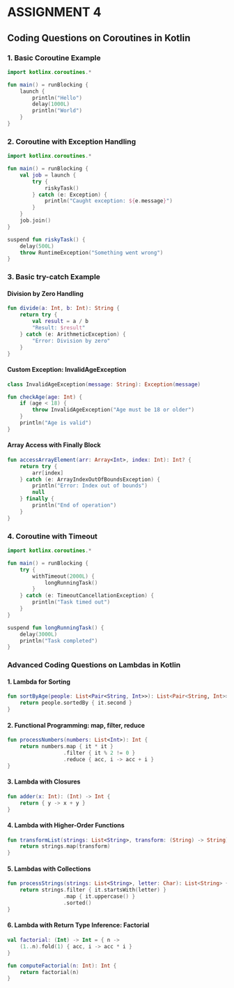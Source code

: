 # ASSIGNMENT 4

## Coding Questions on Coroutines in Kotlin

### 1. Basic Coroutine Example

```kotlin
import kotlinx.coroutines.*

fun main() = runBlocking {
    launch {
        println("Hello")
        delay(1000L)
        println("World")
    }
}
```

### 2. Coroutine with Exception Handling

```kotlin
import kotlinx.coroutines.*

fun main() = runBlocking {
    val job = launch {
        try {
            riskyTask()
        } catch (e: Exception) {
            println("Caught exception: ${e.message}")
        }
    }
    job.join()
}

suspend fun riskyTask() {
    delay(500L)
    throw RuntimeException("Something went wrong")
}
```

### 3. Basic try-catch Example

#### Division by Zero Handling

```kotlin
fun divide(a: Int, b: Int): String {
    return try {
        val result = a / b
        "Result: $result"
    } catch (e: ArithmeticException) {
        "Error: Division by zero"
    }
}
```

#### Custom Exception: InvalidAgeException

```kotlin
class InvalidAgeException(message: String): Exception(message)

fun checkAge(age: Int) {
    if (age < 18) {
        throw InvalidAgeException("Age must be 18 or older")
    }
    println("Age is valid")
}
```

#### Array Access with Finally Block

```kotlin
fun accessArrayElement(arr: Array<Int>, index: Int): Int? {
    return try {
        arr[index]
    } catch (e: ArrayIndexOutOfBoundsException) {
        println("Error: Index out of bounds")
        null
    } finally {
        println("End of operation")
    }
}
```

### 4. Coroutine with Timeout

```kotlin
import kotlinx.coroutines.*

fun main() = runBlocking {
    try {
        withTimeout(2000L) {
            longRunningTask()
        }
    } catch (e: TimeoutCancellationException) {
        println("Task timed out")
    }
}

suspend fun longRunningTask() {
    delay(3000L)
    println("Task completed")
}
```

### Advanced Coding Questions on Lambdas in Kotlin

#### 1. Lambda for Sorting

```kotlin
fun sortByAge(people: List<Pair<String, Int>>): List<Pair<String, Int>> {
    return people.sortedBy { it.second }
}
```

#### 2. Functional Programming: map, filter, reduce

```kotlin
fun processNumbers(numbers: List<Int>): Int {
    return numbers.map { it * it }
                  .filter { it % 2 != 0 }
                  .reduce { acc, i -> acc + i }
}
```

#### 3. Lambda with Closures

```kotlin
fun adder(x: Int): (Int) -> Int {
    return { y -> x + y }
}
```

#### 4. Lambda with Higher-Order Functions

```kotlin
fun transformList(strings: List<String>, transform: (String) -> String): List<String> {
    return strings.map(transform)
}
```

#### 5. Lambdas with Collections

```kotlin
fun processStrings(strings: List<String>, letter: Char): List<String> {
    return strings.filter { it.startsWith(letter) }
                  .map { it.uppercase() }
                  .sorted()
}
```

#### 6. Lambda with Return Type Inference: Factorial

```kotlin
val factorial: (Int) -> Int = { n ->
    (1..n).fold(1) { acc, i -> acc * i }
}

fun computeFactorial(n: Int): Int {
    return factorial(n)
}
```
